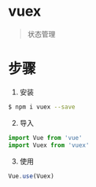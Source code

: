 # vuex

> 状态管理

# 步骤

1. 安装

``` bash
$ npm i vuex --save
```

2. 导入

``` js
import Vue from 'vue'
import Vuex from 'vuex'
```

3. 使用

``` js
Vue.use(Vuex)
```